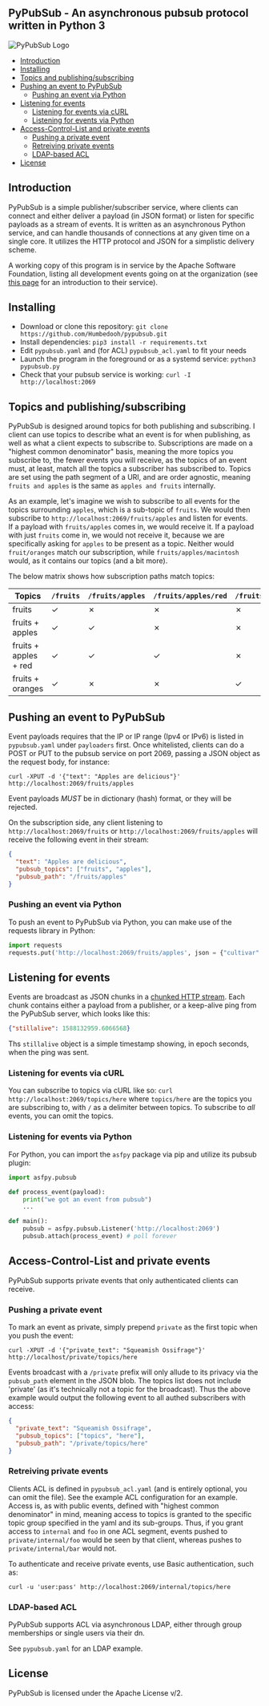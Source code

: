 ## PyPubSub - An asynchronous pubsub protocol written in Python 3
![PyPubSub Logo](pypubsub.svg)

<!-- toc -->

- [Introduction](#introduction)
- [Installing](#installing)
- [Topics and publishing/subscribing](#topics-and-publishingsubscribing)
- [Pushing an event to PyPubSub](#pushing-an-event-to-pypubsub)
  * [Pushing an event via Python](#pushing-an-event-via-python)
- [Listening for events](#listening-for-events)
  * [Listening for events via cURL](#listening-for-events-via-curl)
  * [Listening for events via Python](#listening-for-events-via-python)
- [Access-Control-List and private events](#access-control-list-and-private-events)
  * [Pushing a private event](#pushing-a-private-event)
  * [Retreiving private events](#retreiving-private-events)
  * [LDAP-based ACL](#ldap-based-acl)
- [License](#license)

<!-- tocstop -->

## Introduction
PyPubSub is a simple publisher/subscriber service, where clients can connect and either deliver a payload (in JSON format) or listen for specific payloads as a stream of events. It is written as an asynchronous Python service, and can handle thousands of connections at any given time on a single core. It utilizes the HTTP protocol and JSON for a simplistic delivery scheme.

A working copy of this program is in service by the Apache Software Foundation, listing all development events going on at the organization (see [this page](https://infra.apache.org/pypubsub.html) for an introduction to their service).

## Installing

- Download or clone this repository: `git clone https://github.com/Humbedooh/pypubsub.git`
- Install dependencies: `pip3 install -r requirements.txt`
- Edit `pypubsub.yaml` and (for ACL) `pypubsub_acl.yaml` to fit your needs
- Launch the program in the foreground or as a systemd service: `python3 pypubsub.py`
- Check that your pubsub service is working: `curl -I http://localhost:2069`

## Topics and publishing/subscribing
PyPubSub is designed around topics for both publishing and subscribing. I client can use topics to describe what an event is for when publishing, as well as what a client expects to subscribe to. Subscriptions are made on a "highest common denominator" basis, meaning the more topics you subscribe to, the fewer events you will receive, as the topics of an event must, at least, match all the topics a subscriber has subscribed to. Topics are set using the path segment of a URI, and are order agnostic, meaning `fruits and apples` is the same as `apples and fruits` internally.

As an example, let's imagine we wish to subscribe to all events for the topics surrounding `apples`, which is a sub-topic of `fruits`. We would then subscribe to `http://localhost:2069/fruits/apples` and listen for events.  
If a payload with `fruits/apples` comes in, we would receive it. If a payload with just `fruits` come in, we would not receive it, because we are specifically asking for `apples` to be present as a topic. Neither would `fruit/oranges` match our subscription, while `fruits/apples/macintosh`  would, as it contains our topics (and a bit more).

The below matrix shows how subscription paths match topics:

| Topics | `/fruits` | `/fruits/apples` | `/fruits/apples/red` | `/fruits/oranges` | `/apples` |
| --- | --- | --- | --- | --- | --- |
| fruits | ✓ | ✗ | ✗ | ✗ | ✗ |
| fruits + apples| ✓ | ✓ | ✗ | ✗ | ✓ |
| fruits + apples + red | ✓ | ✓ | ✓ | ✗ | ✓ |
| fruits + oranges | ✓ | ✗ | ✗ | ✓ | ✗ |


## Pushing an event to PyPubSub
Event payloads requires that the IP or IP range (Ipv4 or IPv6) is listed in `pypubsub.yaml` under `payloaders` first.
Once whitelisted, clients can do a POST or PUT to the pubsub service on port 2069, passing a JSON object as the request body, for instance: 
~~~shell
curl -XPUT -d '{"text": "Apples are delicious"}' http://localhost:2069/fruits/apples
~~~

Event payloads *MUST* be in dictionary (hash) format, or they will be rejected.

On the subscription side, any client listening to `http://localhost:2069/fruits` or `http://localhost:2069/fruits/apples` will receive the following event in their stream:

~~~json
{
  "text": "Apples are delicious",
  "pubsub_topics": ["fruits", "apples"],
  "pubsub_path": "/fruits/apples"
}
~~~


### Pushing an event via Python
To push an event to PyPubSub via Python, you can make use of the requests library in Python:

~~~python
import requests
requests.put('http://localhost:2069/fruits/apples', json = {"cultivar": "macintosh"})
~~~

## Listening for events
Events are broadcast as JSON chunks in a [chunked HTTP stream](https://en.wikipedia.org/wiki/Chunked_transfer_encoding). 
Each chunk contains either a payload from a publisher, or a keep-alive ping from the 
PyPubSub server, which looks like this:

~~~json
{"stillalive": 1588132959.6066568}
~~~
Ths `stillalive` object is a simple timestamp showing, in epoch seconds, when the ping was sent.

### Listening for events via cURL
You can subscribe to topics via cURL like so: `curl http://localhost:2069/topics/here` where `topics/here` are the topics you are subscribing to, with `/` as a delimiter between topics. To subscribe to *all* events, you can omit the topics.

### Listening for events via Python
For Python, you can import the `asfpy` package via pip and utilize its pubsub plugin:
~~~python
import asfpy.pubsub

def process_event(payload):
    print("we got an event from pubsub")
    ...

def main():
    pubsub = asfpy.pubsub.Listener('http://localhost:2069')
    pubsub.attach(process_event) # poll forever
~~~

## Access-Control-List and private events
PyPubSub supports private events that only authenticated clients can receive.

### Pushing a private event
To mark an event as private, simply prepend `private` as the first topic when you push the event:
~~~shell
curl -XPUT -d '{"private_text": "Squeamish Ossifrage"}' http://localhost/private/topics/here
~~~

Events broadcast with a `/private` prefix will only allude to its privacy via the `pubsub_path` 
element in the JSON blob. The topics list does not include 'private' (as it's technically not 
a topic for the broadcast). Thus the above example would output the following event to all
authed subscribers with access:

~~~json
{
  "private_text": "Squeamish Ossifrage",
  "pubsub_topics": ["topics", "here"],
  "pubsub_path": "/private/topics/here"
}
~~~


### Retreiving private events
Clients ACL is defined in `pypubsub_acl.yaml` (and is entirely optional, you can omit the file). 
See the example ACL configuration for an example.
Access is, as with public events, defined with "highest common denominator" in mind, meaning access to topics is granted 
to the specific topic group specified in the yaml and its sub-groups. Thus, if you grant access to `internal` and `foo` in one ACL segment, events pushed to `private/internal/foo` would be seen by that client, whereas pushes to `private/internal/bar` would not.

To authenticate and receive private events, use Basic authentication, such as:
~~~shell
curl -u 'user:pass' http://localhost:2069/internal/topics/here
~~~

### LDAP-based ACL
PyPubSub supports ACL via asynchronous LDAP, either through group memberships or single users via their dn.

See `pypubsub.yaml` for an LDAP example.

## License
PyPubSub is licensed under the Apache License v/2.
